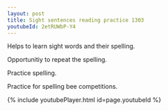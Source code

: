 ```yaml
---
layout: post
title: Sight sentences reading practice 1303
youtubeId: 2etRUWbP-Y4
---
```

 
 
Helps to learn sight words and their spelling.

Opportunitiy to repeat the spelling. 

Practice spelling. 
 
Practice for spelling bee competitions. 
 
{% include youtubePlayer.html id=page.youtubeId %}
 
 

